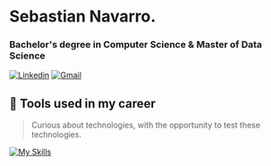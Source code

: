 # Sebastian Navarro.
### Bachelor's degree in **Computer Science** & **Master of Data Science**

[![Linkedin](https://skillicons.dev/icons?i=linkedin)](www.linkedin.com/in/snavarros) 
[![Gmail](https://skillicons.dev/icons?i=gmail)](mailto:sebastian.navarro.saavedra@gmail.com) 


## 🔧 Tools used in my career
> Curious about technologies, with the opportunity to test these technologies.

[![My Skills](https://skillicons.dev/icons?i=bash,python,django,flask,anaconda,tensorflow,pytorch,rust,actix,bevy,postgres,mysql,mongodb,typescript,js,html,css,wasm,nextjs,vite,docker,apple,arduino,heroku,vercel,azure,windows,linux,ubuntu,bitbucket,github)](https://skillicons.dev)
